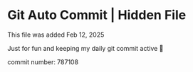 # Git Auto Commit | Hidden File

This file was added Feb 12, 2025

Just for fun and keeping my daily git commit active 🤪

commit number: 787108
